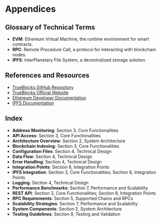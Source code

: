 # Appendices

## Glossary of Technical Terms

- **EVM**: Ethereum Virtual Machine, the runtime environment for smart contracts.
- **RPC**: Remote Procedure Call, a protocol for interacting with blockchain nodes.
- **IPFS**: InterPlanetary File System, a decentralized storage solution.

## References and Resources

- [TrueBlocks GitHub Repository](https://github.com/TrueBlocks/trueblocks-khedra)
- [TrueBlocks Official Website](https://trueblocks.io)
- [Ethereum Developer Documentation](https://ethereum.org/en/developers/)
- [IPFS Documentation](https://docs.ipfs.io)

## Index

- **Address Monitoring**: Section 3, Core Functionalities
- **API Access**: Section 3, Core Functionalities
- **Architecture Overview**: Section 2, System Architecture
- **Blockchain Indexing**: Section 3, Core Functionalities
- **Configuration Files**: Section 4, Technical Design
- **Data Flow**: Section 4, Technical Design
- **Error Handling**: Section 4, Technical Design
- **Integration Points**: Section 8, Integration Points
- **IPFS Integration**: Section 3, Core Functionalities; Section 8, Integration Points
- **Logging**: Section 4, Technical Design
- **Performance Benchmarks**: Section 7, Performance and Scalability
- **REST API**: Section 3, Core Functionalities; Section 8, Integration Points
- **RPC Requirements**: Section 5, Supported Chains and RPCs
- **Scalability Strategies**: Section 7, Performance and Scalability
- **System Components**: Section 2, System Architecture
- **Testing Guidelines**: Section 9, Testing and Validation
